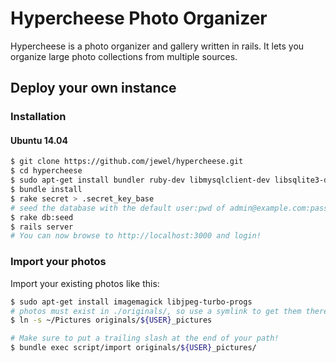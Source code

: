 Hypercheese Photo Organizer
===========================

Hypercheese is a photo organizer and gallery written in rails.  It lets you
organize large photo collections from multiple sources.

## Deploy your own instance

### Installation

#### Ubuntu 14.04
```bash
$ git clone https://github.com/jewel/hypercheese.git
$ cd hypercheese
$ sudo apt-get install bundler ruby-dev libmysqlclient-dev libsqlite3-dev build-essential nodejs
$ bundle install
$ rake secret > .secret_key_base
# seed the database with the default user:pwd of admin@example.com:password
$ rake db:seed
$ rails server
# You can now browse to http://localhost:3000 and login!
```

### Import your photos

Import your existing photos like this:

```bash
$ sudo apt-get install imagemagick libjpeg-turbo-progs
# photos must exist in ./originals/, so use a symlink to get them there
$ ln -s ~/Pictures originals/${USER}_pictures

# Make sure to put a trailing slash at the end of your path!
$ bundle exec script/import originals/${USER}_pictures/
```
